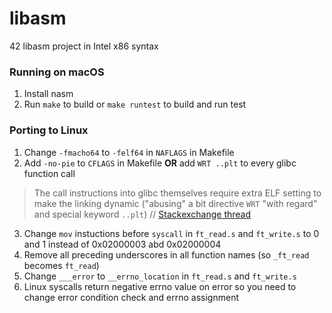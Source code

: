 # libasm
42 libasm project in Intel x86 syntax

### Running on macOS
1. Install nasm
2. Run `make` to build or ```make runtest``` to build and run test

### Porting to Linux
1. Change ```-fmacho64``` to ```-felf64``` in ```NAFLAGS``` in Makefile
2. Add `-no-pie` to `CFLAGS` in Makefile **OR** add `WRT ..plt` to every glibc function call
> The call instructions into glibc themselves require extra ELF setting to make the linking dynamic ("abusing" a bit directive `WRT` "with regard" and special keyword `..plt`) // [Stackexchange thread](https://codereview.stackexchange.com/a/181964)
3. Change ```mov``` instuctions before ```syscall``` in ```ft_read.s``` and ```ft_write.s``` to 0 and 1 instead of 0x02000003 abd 0x02000004
4. Remove all preceding underscores in all function names (so ```_ft_read``` becomes ```ft_read```)
5. Change ```___error``` to ```__errno_location``` in ```ft_read.s``` and ```ft_write.s```
6. Linux syscalls return negative errno value on error so you need to change error condition check and errno assignment
